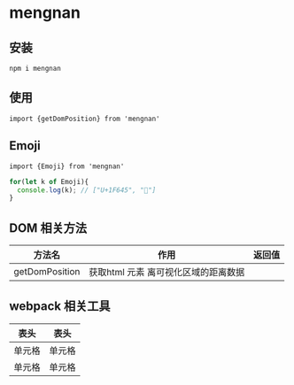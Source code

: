 <!--
 * @Author: 大辉 dbstt@qq.com
 * @Date: 2023-06-14 13:42:38
 * @LastEditors: 大辉 dbstt@qq.com
 * @LastEditTime: 2023-06-15 10:44:27
 * @FilePath: /mengnan/README.md
 * @Description: 这是默认设置,请设置`customMade`, 打开koroFileHeader查看配置 进行设置: https://github.com/OBKoro1/koro1FileHeader/wiki/%E9%85%8D%E7%BD%AE
-->
# mengnan

## 安装

`npm i mengnan`

## 使用 

`import {getDomPosition} from 'mengnan'`

## Emoji 

`import {Emoji} from 'mengnan'`

``` js 
for(let k of Emoji){
  console.log(k); // ["U+1F645", "🙅"]
}
```

## DOM 相关方法

|  方法名   | 作用  |返回值|
|  ----  | ----  |----|
| getDomPosition  | 获取html 元素 离可视化区域的距离数据 | |

## webpack 相关工具
|  表头   | 表头  |
|  ----  | ----  |
| 单元格  | 单元格 |
| 单元格  | 单元格 |
<!-- #### debuggerRemovalPlugin

`js
// webpack.config.js
const DebuggerRemovalPlugin = require("./webpack-debugger-removal-plugin");

module.exports = {
  // 配置项...
  plugins: [
    new DebuggerRemovalPlugin(),
    // 其他插件...
  ],
};

` -->
